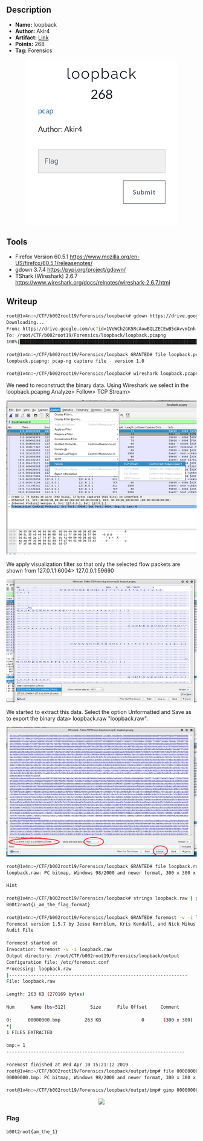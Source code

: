 ## Description
* **Name:**  loopback
* **Author:** Akir4
* **Artifact:** [Link](https://drive.google.com/open?id=id=1VeWCh2GK5RcAowBQLZECEwB5dAvvmInh
)
* **Points:** 268
* **Tag:** Forensics

<p align="center">
<img src="loopback.png"/>
</p>



## Tools
* Firefox Version 60.5.1 https://www.mozilla.org/en-US/firefox/60.5.1/releasenotes/
* gdown 3.7.4 https://pypi.org/project/gdown/
* TShark (Wireshark) 2.6.7 https://www.wireshark.org/docs/relnotes/wireshark-2.6.7.html

## Writeup

```bash
root@1v4n:~/CTF/b002root19/Forensics/loopback# gdown https://drive.google.com/uc?id=1VeWCh2GK5RcAowBQLZECEwB5dAvvmInh
Downloading...
From: https://drive.google.com/uc?id=1VeWCh2GK5RcAowBQLZECEwB5dAvvmInh
To: /root/CTF/b002root19/Forensics/loopback/loopback.pcapng
100%|██████████████████████████████████████████████████████████████████████████████████████| 324k/324k [00:00<00:00, 1.81MB/s]

root@1v4n:~/CTF/b002root19/Forensics/loopback_GRANTED# file loopback.pcapng
loopback.pcapng: pcap-ng capture file - version 1.0

root@1v4n:~/CTF/b002root19/Forensics/loopback# wireshark loopback.pcapng
```
We need to reconstruct the binary data. Using Wireshark we select in the loopback.pcapng Analyze> Follow> TCP Stream>

<p align="center">
<img src="loopback_wireshark_follow_tcp.png"/>
</p>

We apply visualization filter so that only the selected flow packets are shown from 127.0.1.1:6004> 127.0.0.1:59690

<p align="center">
<img src="loopback_wireshark_filter.png"/>
</p>

We started to extract this data. Select the option Unformatted and Save as to export the binary data> loopback.raw "loopback.raw".

<p align="center">
<img src="loopback_wireshark_extract.png"/>
</p>


```bash
root@1v4n:~/CTF/b002root19/Forensics/loopback_GRANTED# file loopback.raw
loopback.raw: PC bitmap, Windows 98/2000 and newer format, 300 x 300 x 24

Hint

root@1v4n:~/CTF/b002root19/Forensics/loopback# strings loopback.raw | grep "B00t2root{.*"
B00t2root{i_am_the_flag_format}

root@1v4n:~/CTF/b002root19/Forensics/loopback_GRANTED# foremost -v -i loopback.raw
Foremost version 1.5.7 by Jesse Kornblum, Kris Kendall, and Nick Mikus
Audit File

Foremost started at
Invocation: foremost -v -i loopback.raw
Output directory: /root/CTF/b002root19/Forensics/loopback/output
Configuration file: /etc/foremost.conf
Processing: loopback.raw
|------------------------------------------------------------------
File: loopback.raw

Length: 263 KB (270169 bytes)

Num      Name (bs=512)         Size      File Offset     Comment

0:      00000000.bmp         263 KB               0       (300 x 300)
*|
1 FILES EXTRACTED

bmp:= 1
------------------------------------------------------------------

Foremost finished at Wed Apr 10 15:21:12 2019
root@1v4n:~/CTF/b002root19/Forensics/loopback/output/bmp# file 00000000.bmp
00000000.bmp: PC bitmap, Windows 98/2000 and newer format, 300 x 300 x 24

root@1v4n:~/CTF/b002root19/Forensics/loopback/output/bmp# gimp 00000000.bmp
```
<p align="center">
<img src="loopback_gimp_rortate_flag.png"/>
</p>

### Flag

`b00t2root{am_the_1}`
